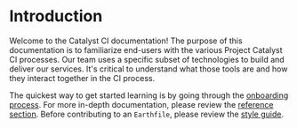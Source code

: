 # Introduction

Welcome to the Catalyst CI documentation!
The purpose of this documentation is to familiarize end-users with the various Project Catalyst CI processes.
Our team uses a specific subset of technologies to build and deliver our services.
It's critical to understand what those tools are and how they interact together in the CI process.

The quickest way to get started learning is by going through the [onboarding process](./onboarding/index.md).
For more in-depth documentation, please review the [reference section](./reference/index.md).
Before contributing to an `Earthfile`, please review the [style guide](./style.md).